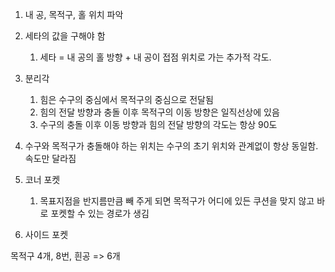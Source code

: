 1. 내 공, 목적구, 홀 위치 파악
2. 세타의 값을 구해야 함
   1. 세타 = 내 공의 홀 방향 + 내 공이 접점 위치로 가는 추가적 각도.
   

1. 분리각
   1. 힘은 수구의 중심에서 목적구의 중심으로 전달됨
   2. 힘의 전달 방향과 충돌 이후 목적구의 이동 방향은 일직선상에 있음
   3. 수구의 충돌 이후 이동 방향과 힘의 전달 방향의 각도는 항상 90도
2. 수구와 목적구가 충돌해야 하는 위치는 수구의 초기 위치와 관계없이 항상 동일함. 속도만 달라짐
3. 코너 포켓
   1. 목표지점을 반지름만큼 빼 주게 되면 목적구가 어디에 있든 쿠션을 맞지 않고 바로 포켓할 수 있는 경로가 생김
4. 사이드 포켓



목적구 4개, 8번, 흰공 => 6개